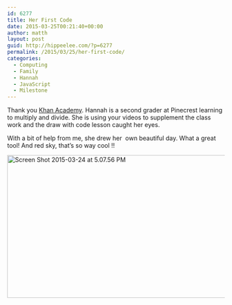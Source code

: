 ```yaml
---
id: 6277
title: Her First Code
date: 2015-03-25T00:21:40+00:00
author: matth
layout: post
guid: http://hippeelee.com/?p=6277
permalink: /2015/03/25/her-first-code/
categories:
  - Computing
  - Family
  - Hannah
  - JavaScript
  - Milestone
---
```

Thank you [Khan Academy](http://khanacademy.org). Hannah is a second grader at Pinecrest learning to multiply and divide. She is using your videos to supplement the class work and the draw with code lesson caught her eyes.&nbsp;

With a bit of help from me, she drew her &nbsp;own beautiful day. What a great tool! And red sky, that&#8217;s so way cool !!&nbsp;

[<img class="aligncenter size-large wp-image-6278" src="http://localhost/wp-content/uploads/2015/03/Screen-Shot-2015-03-24-at-5.07.56-PM-1024x516.png" alt="Screen Shot 2015-03-24 at 5.07.56 PM" width="657" height="331" srcset="http://localhost/wp-content/uploads/2015/03/Screen-Shot-2015-03-24-at-5.07.56-PM-1024x516.png 1024w, http://localhost/wp-content/uploads/2015/03/Screen-Shot-2015-03-24-at-5.07.56-PM-300x151.png 300w, http://localhost/wp-content/uploads/2015/03/Screen-Shot-2015-03-24-at-5.07.56-PM-768x387.png 768w" sizes="(max-width: 657px) 100vw, 657px" />](http://localhost/wp-content/uploads/2015/03/Screen-Shot-2015-03-24-at-5.07.56-PM.png)